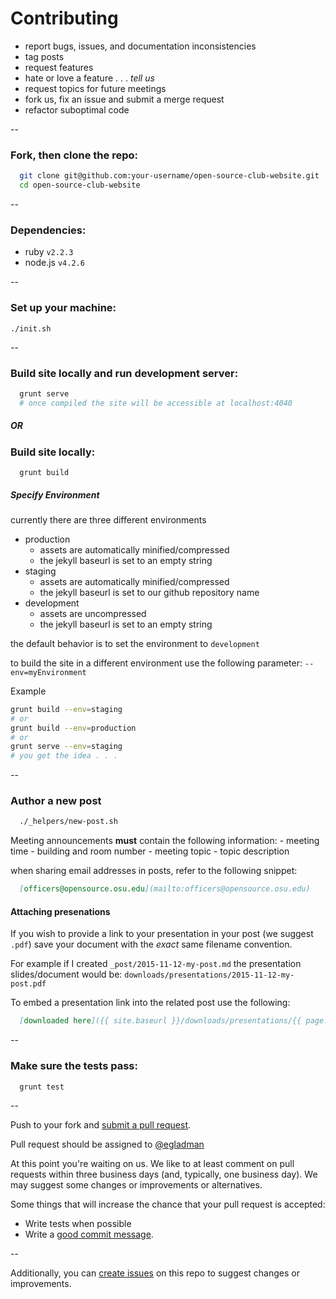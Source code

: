 # Contributing
  - report bugs, issues, and documentation inconsistencies
  - tag posts
  - request features
  - hate or love a feature . . . *tell us*
  - request topics for future meetings
  - fork us, fix an issue and submit a merge request
  - refactor suboptimal code

-- 
  
### Fork, then clone the repo:
  ```bash
    git clone git@github.com:your-username/open-source-club-website.git
    cd open-source-club-website
  ```

--

### Dependencies:
  - ruby `v2.2.3`
  - node.js `v4.2.6`
  
--

### Set up your machine:
  ```
  ./init.sh
  ```

--

### Build site locally and run development server:
  ```bash
    grunt serve
    # once compiled the site will be accessible at localhost:4040
  ```

##### OR
  
### Build site locally:
  ```
    grunt build
  ```
  
##### Specify Environment

currently there are three different environments

  - production
    - assets are automatically minified/compressed
    - the jekyll baseurl is set to an empty string
  - staging
    - assets are automatically minified/compressed
    - the jekyll baseurl is set to our github repository name
  - development
    - assets are uncompressed
    - the jekyll baseurl is set to an empty string

the default behavior is to set the environment to `development`

to build the site in a different environment use the following parameter: `--env=myEnvironment`  

Example

  ```bash
  grunt build --env=staging
  # or
  grunt build --env=production
  # or
  grunt serve --env=staging
  # you get the idea . . .
  ```

--

### Author a new post
  ```bash
    ./_helpers/new-post.sh
  ```
  
  Meeting announcements **must** contain the following information:
    - meeting time
    - building and room number
    - meeting topic
    - topic description
  
  when sharing email addresses in posts, refer to the following snippet:
  ```md
    [officers@opensource.osu.edu](mailto:officers@opensource.osu.edu)
  ```
  
#### Attaching presenations
  
  If you wish to provide a link to your presentation in your post (we suggest `.pdf`)
  save your document with the *exact* same filename convention.

  For example if I created `_post/2015-11-12-my-post.md`
  the presentation slides/document would be: `downloads/presentations/2015-11-12-my-post.pdf`

  To embed a presentation link into the related post use the following:
  ```md
    [downloaded here]({{ site.baseurl }}/downloads/presentations/{{ page.path | remove: "_posts/" | replace: '.md', '.pdf' }})
  ```

--

### Make sure the tests pass:
  ```
    grunt test
  ```
  
--

Push to your fork and [submit a pull request][pr].

Pull request should be assigned to [@egladman](http://github.com/egladman)


[pr]: https://github.com/osuosc/open-source-club-website/compare/

At this point you're waiting on us. We like to at least comment on pull requests
within three business days (and, typically, one business day). We may suggest
some changes or improvements or alternatives.

Some things that will increase the chance that your pull request is accepted:

* Write tests when possible
* Write a [good commit message][commit].

[commit]: http://tbaggery.com/2008/04/19/a-note-about-git-commit-messages.html

--

Additionally, you can [create issues](https://github.com/osuosc/open-source-club-website/issues) on this repo to suggest changes or improvements.
